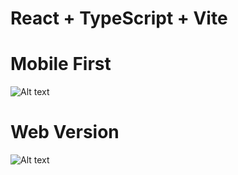 # React + TypeScript + Vite

# Mobile First

![Alt text](<Screenshot 2023-12-30 at 11.58.36 PM.png>)

# Web Version

![Alt text](<Screenshot 2023-12-30 at 11.58.04 PM.png>)
